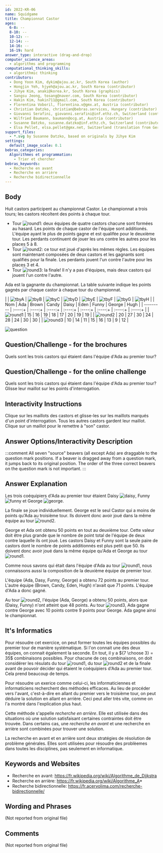 ```yaml
---
id: 2022-KR-06
name: Squidgame
title: Championnat Castor
ages:
  6-8: --
  8-10: --
  10-12: --
  12-14: --
  14-16: --
  16-19: hard
answer_type: interactive (drag-and-drop)
computer_science_areas:
  - algorithms and programming
computational_thinking_skills:
  - algorithmic thinking
contributors:
  - Dong Yoon Kim, dykim@ajou.ac.kr, South Korea (author)
  - Hongjin Yeh, hjyeh@ajou.ac.kr, South Korea (contributor)
  - Jihye Kim, anaki@korea.kr, South Korea (graphics)
  - Sangsu Jeong, tosang@naver.com, South Korea (contributor)
  - Hakin Kim, hakin711@gmail.com, South Korea (contributor)
  - Florentina Voboril, florentina.v@gmx.at, Austria (contributor)
  - Christian Datzko, christian@bebras.services, Hungary (contributor)
  - Giovanni Serafini, giovanni.serafini@inf.ethz.ch, Switzerland (contributor, translation from English into German)
  - Wilfried Baumann, baumann@ocg.at, Austria (contributor)
  - Susanne Datzko, susanne.datzko@inf.ethz.ch, Switzerland (contributor, graphics)
  - Elsa Pellet, elsa.pellet@gmx.net, Switzerland (translation from German into French)
support_files:
  - *.svg by Susanne Datzko, based on originals by Jihye Kim
settings:
  default_image_scale: 0.1
bebras_categories:
  Algorithmes et programmation:
    - Trier et chercher
bebras_keywords:
  - Recherche en avant
  - Recherche en arrière
  - Recherche bidirectionnelle
---
```


[tbyA]: graphics/2022-KR-06-taskbodyA.svg "Ada"
[tbyB]: graphics/2022-KR-06-taskbodyB.svg "Brown"
[tbyC]: graphics/2022-KR-06-taskbodyC.svg "Candy"
[tbyD]: graphics/2022-KR-06-taskbodyD.svg "Daisy"
[tbyE]: graphics/2022-KR-06-taskbodyE.svg "Eden"
[tbyF]: graphics/2022-KR-06-taskbodyF.svg "Funny"
[tbyG]: graphics/2022-KR-06-taskbodyG.svg "George"
[tbyH]: graphics/2022-KR-06-taskbodyH.svg "Hugh"
[round1]: graphics/2022-KR-06-taskbody_round1.svg "Tour 1 (15px)"
[round2]: graphics/2022-KR-06-taskbody_round2.svg "Tour 2 (15px)"
[round3]: graphics/2022-KR-06-taskbody_round3.svg "Tour 3 (15px)"
[question]: graphics/2022-KR-06-question.svg "Question" 


## Body

Huit castors participent au championnat Castor. Le championnat a trois tours; les castors récoltent des points à chaque tour.

 - Tour ![round1]: deux équipes de quatre castors chacune sont formées au hasard. Les points de chaque castor de l'équipe sont additionés. L'équipe ayant le plus de points gagne et est qualifée pour le deuxième tour. Les perdants continuent de jouer les uns contre les autres pour les places 5 à 8.
 - Tour ![round2]: ce tour est joué d'après les mêmes règles. Les équipes sont maintenant composées de deux castors et les gagnants sont qualifiés pour la finale. Les perdants jouent l'un contre l'autre pour les places 3 et 4.
 - Tour ![round3]: la finale! Il n'y a pas d'équipes, mais deux castors qui jouent l'un contre l'autre.

Ada est la gagnante du championnat. La table suivante indique les points gagnés par chaque castor à chaque tour du championnat.

    
|           | ![tbyA] | ![tbyB] | ![tbyC] | ![tbyD] | ![tbyE] | ![tbyF] | ![tbyG] | ![tbyH] |
| Nom       |   Ada   |  Brown  |  Candy  |  Daisy  |  Eden   |  Funny  | George  |  Hugh   |
| --------- | :----:+ | :----:+ | :----:+ | :----:+ | :----:+ | :----:+ | :----:+ | :----:+ |
| ![round1] |   15    |   16    |   19    |   18    |   17    |   20    |   19    |   19    |
| ![round2] |   20    |   27    |   30    |   24    |   28    |   24    |   30    |   30    |
| ![round3] |   10    |   14    |   11    |   15    |   16    |   13    |   9     |   12    |


![question]


## Question/Challenge - for the brochures

Quels sont les trois castors qui étaient dans l'équipe d'Ada au premier tour?


## Question/Challenge - for the online challenge

Quels sont les trois castors qui étaient dans l'équipe d'Ada au premier tour? Glisse leur maillot sur les points d'interrogation.


## Interactivity Instructions

Clique sur les maillots des castors et glisse-les sur les maillots marqués d'un point d'interrogation. Tous les autres castors gardent leur maillot. Clique sur un maillot pour le remettre à "son" castor.


## Answer Options/Interactivity Description

<!-- empty -->

:::comment
All seven "source" beavers (all except Ada) are draggable to the question mark positions. If a beaver is dragged away from a question mark, it jumps back to its original position. The order of the three correct beavers on the question mark is not important.
::: 


## Answer Explanation

Les trois coéquipiers d'Ada au premier tour étaient Daisy ![daisy], Funny ![funny] et George ![george].

La finale se joue individuellement. George est le seul Castor qui a moins de points qu'Ada au troisième tour. Ils doivent donc avoir joué dans la même équipe au tour ![round2].

George et Ada ont obtenu 50 points en tout au deuxième tour. Cette valeur doit être plus grande que le nombre de point total de l'équipe de deux contre laquelle ils ont joué. Les castors Daisy et Funny sont la seule paire de castors dont le nombre de points additionnés est plus petit que 50. Ils doivent donc avoir joué dans la même équipe qu'Ada et George au tour ![round1].

Comme nous savons qui était dans l'équipe d'Ada au tour ![round1], nous connaissons aussi la composition de la deuxième équipe de premier tour.

L'équipe (Ada, Dasy, Funny, George) a obtenu 72 points au premier tour. L'autre équipe (Brown, Candy, Eden, Hugh) n'avait que 71 points. L'équipe d'Ada a donc gagné.

Au tour ![round2], l'équipe (Ada, George) a obtenu 50 points, alors que (Daisy, Funny) n'ont atteint que 48 points. Au tour ![round3], Ada gagne contre George avec 10 points contre 9 points pour George. Ada gagne ainsi le championnat.


[daisy]: graphics/2022-KR-06-taskbodyD.svg "Daisy (20px)"
[funny]: graphics/2022-KR-06-taskbodyF.svg "Funny (20px)"
[george]: graphics/2022-KR-06-taskbodyG.svg "George (20px)"


## It's Informatics

Pour résoudre cet exercice, on peut former toutes les équipes possibles du premier tour de manière systématique. Si l'on connait une des deux équipes, on connait également la seconde. En tout, il y a ${7 \choose 3} = 35$ combinaisons possibles. Pour chacune de ces combinaisons, on doit considérer les résulats du tour ![round1], du tour ![round2] et de la finale avant de pouvoir décider qui étaient le coéquipiers d'Ada au premier tour. Cela prend beaucoup de temps.

Pour résoudre un exerice comme celui-ci, les informaticiennes et informaticiens recherchent des méthodes efficaces. Au lieu de procéder vers l'avant, c'est-à-dire en allant du premier vers le troisième tour, on peut déduire la solution en allant en arrière. Ceci peut aller très vite, comme on l'a montré dans l'explication plus haut.

Cette méthode s'appelle _recherche en arrière_. Elle est utilisée dans des situations où une solution satisfaisant certaines contraintes doit être trouvée. Dans certains cas, une _recherche en avant_ et une recherche en arrière sont combinées pour trouver une solution.

La recherche en avant et en arrière sont deux stratégies de résolution de problème générales. Elles sont utilisées pour résoudre des problèemes dans toutes les disciplines, pas seulement en informatique.


## Keywords and Websites

 - Recherche en avant: https://fr.wikipedia.org/wiki/Algorithme_de_Dijkstra
 - Recherche en arrière: https://fr.wikipedia.org/wiki/Algorithme_A*
 - Recherche bidirectionnelle: https://fr.acervolima.com/recherche-bidirectionnelle/


## Wording and Phrases

(Not reported from original file)


## Comments

(Not reported from original file)
